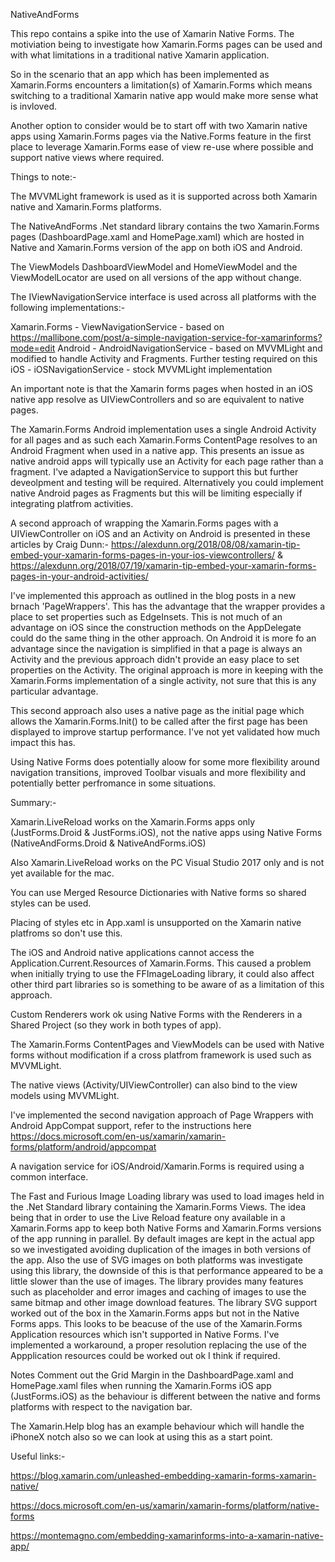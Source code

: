 NativeAndForms

This repo contains a spike into the use of Xamarin Native Forms. The motiviation being to investigate how Xamarin.Forms pages can be used and with what limitations in a traditional native Xamarin application.

So in the scenario that an app which has been implemented as Xamarin.Forms encounters a limitation(s) of Xamarin.Forms which means switching to a traditional Xamarin native app would make more sense what is invloved.

Another option to consider would be to start off with two Xamarin native apps using Xamarin.Forms pages via the Native.Forms feature in the first place to leverage Xamarin.Forms ease of view re-use where possible and support native views where required.

Things to note:-

The MVVMLight framework is used as it is supported across both Xamarin native and Xamarin.Forms platforms.


The NativeAndForms .Net standard library contains the two Xamarin.Forms pages (DashboardPage.xaml and HomePage.xaml) which are hosted in Native and Xamarin.Forms version of the app on both iOS and Android.

The ViewModels DashboardViewModel and HomeViewModel and the ViewModelLocator are used on all versions of the app without change.

The IViewNavigationService interface is used across all platforms with the following implementations:-

Xamarin.Forms - ViewNavigationService - based on https://mallibone.com/post/a-simple-navigation-service-for-xamarinforms?mode=edit
Android - AndroidNavigationService - based on MVVMLight and modified to handle Activity and Fragments. Further testing required on this
iOS - iOSNavigationService - stock MVVMLight implementation

An important note is that the Xamarin forms pages when hosted in an iOS native app resolve as UIViewControllers and so are equivalent to native pages.

The Xamarin.Forms Android implementation uses a single Android Activity for all pages and as such each Xamarin.Forms ContentPage resolves to an Android Fragment when used in a native app. This presents an issue as native android apps will typically use an Activity for each page rather than a fragment. I've adapted a NavigationService to support this but further deveolpment and testing will be required. Alternatively you could implement native Android pages as Fragments but this will be limiting especially if integrating platfrom activities.

A second approach of wrapping the Xamarin.Forms pages with a UIViewController on iOS and an Activity on Android is presented in these articles by Craig Dunn:- https://alexdunn.org/2018/08/08/xamarin-tip-embed-your-xamarin-forms-pages-in-your-ios-viewcontrollers/ & https://alexdunn.org/2018/07/19/xamarin-tip-embed-your-xamarin-forms-pages-in-your-android-activities/

I've implemented this approach as outlined in the blog posts in a new brnach 'PageWrappers'. This has the advantage that the wrapper provides a place to set properties such as EdgeInsets. This is not much of an advantage on iOS since the construction methods on the AppDelegate could do the same thing in the other approach. On Android it is more fo an advantage since the navigation is simplified in that a page is always an Activity and the previous approach didn't provide an easy place to set properties on the Activity. The original approach is more in keeping with the Xamarin.Forms implementation of a single activity, not sure that this is any particular advantage.

This second approach also uses a native page as the initial page which allows the Xamarin.Forms.Init() to be called after the first page has been displayed to improve startup performance. I've not yet validated how much impact this has.

Using Native Forms does potentially aloow for some more flexibility around navigation transitions, improved Toolbar visuals and more flexibility and potentially better perfromance in some situations.

Summary:-

Xamarin.LiveReload works on the Xamarin.Forms apps only (JustForms.Droid & JustForms.iOS), not the native apps using Native Forms (NativeAndForms.Droid & NativeAndForms.iOS)

Also Xamarin.LiveReload works on the PC Visual Studio 2017 only and is not yet available for the mac.

You can use Merged Resource Dictionaries with Native forms so shared styles can be used.

Placing of styles etc in App.xaml is unsupported on the Xamarin native platfroms so don't use this.

The iOS and Android native applications cannot access the Application.Current.Resources of Xamarin.Forms. This caused a problem when initially trying to use the FFImageLoading library, it could also affect other third part libraries so is something to be aware of as a limitation of this approach.

Custom Renderers work ok using Native Forms with the Renderers in a Shared Project (so they work in both types of app).

The Xamarin.Forms ContentPages and ViewModels can be used with Native forms without modification if a cross platfrom framework is used such as MVVMLight.

The native views (Activity/UIViewController) can also bind to the view models using MVVMLight.

I've implemented the second navigation approach of Page Wrappers with Android AppCompat support, refer to the instructions here https://docs.microsoft.com/en-us/xamarin/xamarin-forms/platform/android/appcompat

A navigation service for iOS/Android/Xamarin.Forms is required using a common interface.

The Fast and Furious Image Loading library was used to load images held in the .Net Standard library containing the Xamarin.Forms Views. The idea being that in order to use the Live Reload feature ony available in a Xamarin.Forms app to keep both Native Forms and Xamarin.Forms versions of the app running in parallel. By default images are kept in the actual app so we investigated avoiding duplication of the images in both versions of the app. Also the use of SVG images on both platforms was investigate using this library, the downside of this is that performance appeared to be a little slower than the use of images. The library provides many features such as placeholder and error images and caching of images to use the same bitmap and other image download features. The library SVG support worked out of the box in the Xamarin.Forms apps but not in the Native Forms apps. This looks to be beacuse of the use of the Xamarin.Forms Application resources which isn't supported in Native Forms. I've implemented a workaround, a proper resolution replacing the use of the Appplication resources could be worked out ok I think if required.

Notes
Comment out the Grid Margin in the DashboardPage.xaml and HomePage.xaml files when running the Xamarin.Forms iOS app (JustForms.iOS) as the behaviour is different between the native and forms platforms with respect to the navigation bar.

The Xamarin.Help blog has an example behaviour which will handle the iPhoneX notch also so we can look at using this as a start point.

Useful links:-

https://blog.xamarin.com/unleashed-embedding-xamarin-forms-xamarin-native/

https://docs.microsoft.com/en-us/xamarin/xamarin-forms/platform/native-forms

https://montemagno.com/embedding-xamarinforms-into-a-xamarin-native-app/







